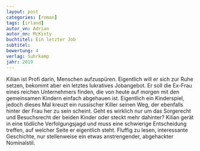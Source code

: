 ```yaml
---
layout: post
categories: [roman]
tags: [irland]
autor_vn: Adrian
autor_nn: McKinty
buchtitel: Ein letzter Job
subtitel:
bewertung: 4
verlag: Suhrkamp
jahr: 2019
---
```


Kilian ist Profi darin, Menschen aufzuspüren. Eigentlich will er sich zur Ruhe setzen, bekommt aber ein letztes lukratives Jobangebot. Er soll die Ex-Frau eines reichen Unternehmers finden, die von heute auf morgen mit den gemeinsamen Kindern einfach abgehauen ist. Eigentlich ein Kinderspiel, jedoch dieses Mal kreuzt ein russischer Killer seinen Weg, der ebenfalls hinter der Frau her zu sein scheint.
Geht es wirklich nur um das Sorgerecht und Besuchsrecht der beiden Kinder oder steckt mehr dahinter? Kilian gerät in eine tödliche Verfolgungsjagd und muss eine schwierige Entscheidung treffen, auf welcher Seite er eigentlich steht.
Fluffig zu lesen, interessante Geschichte, nur stellenweise ein etwas anstrengender, abgehackter Nominalstil.

